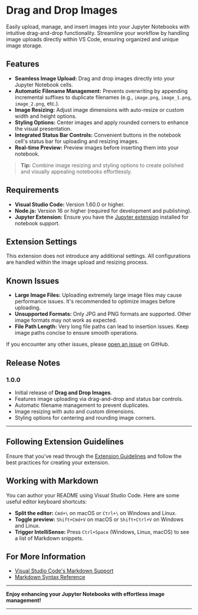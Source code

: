 # Drag and Drop Images


Easily upload, manage, and insert images into your Jupyter Notebooks with intuitive drag-and-drop functionality. Streamline your workflow by handling image uploads directly within VS Code, ensuring organized and unique image storage.

## Features

- **Seamless Image Upload:** Drag and drop images directly into your Jupyter Notebook cells.
- **Automatic Filename Management:** Prevents overwriting by appending incremental suffixes to duplicate filenames (e.g., `image.png`, `image_1.png`, `image_2.png`, etc.).
- **Image Resizing:** Adjust image dimensions with auto-resize or custom width and height options.
- **Styling Options:** Center images and apply rounded corners to enhance the visual presentation.
- **Integrated Status Bar Controls:** Convenient buttons in the notebook cell's status bar for uploading and resizing images.
- **Real-time Preview:** Preview images before inserting them into your notebook.

> **Tip:** Combine image resizing and styling options to create polished and visually appealing notebooks effortlessly.

## Requirements

- **Visual Studio Code:** Version 1.60.0 or higher.
- **Node.js:** Version 16 or higher (required for development and publishing).
- **Jupyter Extension:** Ensure you have the [Jupyter extension](https://marketplace.visualstudio.com/items?itemName=ms-toolsai.jupyter) installed for notebook support.

## Extension Settings

This extension does not introduce any additional settings. All configurations are handled within the image upload and resizing process.

## Known Issues

- **Large Image Files:** Uploading extremely large image files may cause performance issues. It's recommended to optimize images before uploading.
- **Unsupported Formats:** Only JPG and PNG formats are supported. Other image formats may not work as expected.
- **File Path Length:** Very long file paths can lead to insertion issues. Keep image paths concise to ensure smooth operations.

If you encounter any other issues, please [open an issue](https://github.com/your-publisher-name/drag-and-drop-images/issues) on GitHub.

## Release Notes

### 1.0.0

- Initial release of **Drag and Drop Images**.
- Features image uploading via drag-and-drop and status bar controls.
- Automatic filename management to prevent duplicates.
- Image resizing with auto and custom dimensions.
- Styling options for centering and rounding image corners.

---

## Following Extension Guidelines

Ensure that you've read through the [Extension Guidelines](https://code.visualstudio.com/api/references/extension-guidelines) and follow the best practices for creating your extension.

## Working with Markdown

You can author your README using Visual Studio Code. Here are some useful editor keyboard shortcuts:

- **Split the editor:** `Cmd+\` on macOS or `Ctrl+\` on Windows and Linux.
- **Toggle preview:** `Shift+Cmd+V` on macOS or `Shift+Ctrl+V` on Windows and Linux.
- **Trigger IntelliSense:** Press `Ctrl+Space` (Windows, Linux, macOS) to see a list of Markdown snippets.

## For More Information

- [Visual Studio Code's Markdown Support](http://code.visualstudio.com/docs/languages/markdown)
- [Markdown Syntax Reference](https://github.com/adam-p/markdown-here/wiki/Markdown-Cheatsheet)

---

**Enjoy enhancing your Jupyter Notebooks with effortless image management!**

---